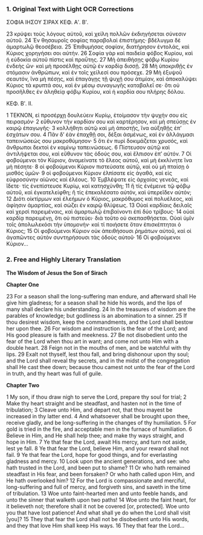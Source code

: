 ### 1. Original Text with Light OCR Corrections

ΣΟΦΙΑ ΙΗΣΟΥ ΣΙΡΑΧ
ΚΕΦ. Αʹ. Βʹ.

23 κρύψει τοὺς λόγους αὐτοῦ, καὶ χείλη πολλῶν ἐκδιηγήσεται σύνεσιν αὐτοῦ.
24 Ἐν θησαυροῖς σοφίας παραβολαὶ ἐπιστήμης· βδέλυγμα δὲ ἁμαρτωλῷ θεοσέβεια.
25 Ἐπιθυμήσας σοφίαν, διατήρησον ἐντολάς, καὶ Κύριος χορηγήσει σοι αὐτήν.
26 Σοφία γὰρ καὶ παιδεία φόβος Κυρίου, καὶ ἡ εὐδοκία αὐτοῦ πίστις καὶ πραΰτης.
27 Μὴ ἀπειθήσῃς φόβῳ Κυρίου ἐνδεὴς ὤν· καὶ μὴ προσέλθῃς αὐτῷ ἐν καρδίᾳ δισσῇ.
28 Μὴ ὑποκριθῇς ἐν στόμασιν ἀνθρώπων, καὶ ἐν τοῖς χείλεσί σου πρόσεχε.
29 Μὴ ἐξυψοῦ σεαυτόν, ἵνα μὴ πέσῃς, καὶ ἐπαγάγῃς τῇ ψυχῇ σου ἀτιμίαν, καὶ ἀποκαλύψει Κύριος τὰ κρυπτά σου, καὶ ἐν μέσῳ συναγωγῆς καταβαλεῖ σε· ὅτι οὐ προσῆλθες ἐν ἀληθείᾳ φόβῳ Κυρίου, καὶ ἡ καρδία σου πλήρης δόλου.

ΚΕΦ. Βʹ. ΙΙ.

1 ΤΕΚΝΟΝ, εἰ προσέρχῃ δουλεύειν Κυρίῳ, ἑτοίμασον τὴν ψυχήν σου εἰς πειρασμόν·
2 εὔθυνον τὴν καρδίαν σου καὶ καρτέρησον, καὶ μὴ σπεύσῃς ἐν καιρῷ ἐπαγωγῆς·
3 κολλήθητι αὐτῷ καὶ μὴ ἀποστῇς, ἵνα αὐξηθῇς ἐπ’ ἐσχάτων σου.
4 Πᾶν δ’ ἐὰν ἐπαχθῇ σοι, δέξαι ἀσμένως, καὶ ἐν ἀλλάγμασι ταπεινώσεώς σου μακροθύμησον·
5 ὅτι ἐν πυρὶ δοκιμάζεται χρυσός, καὶ ἄνθρωποι δεκτοὶ ἐν καμίνῳ ταπεινώσεως.
6 Πίστευσον αὐτῷ καὶ ἀντιλήψεται σου, καὶ εὔθυνον τὰς ὁδούς σου, καὶ ἔλπισον ἐπ’ αὐτόν.
7 Οἱ φοβούμενοι τὸν Κύριον, ἀναμείνατε τὸ ἔλεος αὐτοῦ, καὶ μὴ ἐκκλίνητε ἵνα μὴ πέσητε·
8 οἱ φοβούμενοι Κύριον πιστεύσατε αὐτῷ, καὶ οὐ μὴ πταίσῃ ὁ μισθός ὑμῶν·
9 οἱ φοβούμενοι Κύριον ἐλπίσατε εἰς ἀγαθά, καὶ εἰς εὐφροσύνην αἰῶνος καὶ ἐλέους.
10 Ἐμβλέψατε εἰς ἀρχαίας γενεάς, καὶ ἴδετε· τίς ἐνεπίστευσε Κυρίῳ, καὶ κατησχύνθη;
11 ἢ τίς ἐνέμεινε τῷ φόβῳ αὐτοῦ, καὶ ἐγκατελείφθη; ἢ τίς ἐπεκαλέσατο αὐτόν, καὶ ὑπερεῖδεν αὐτόν;
12 Διότι οἰκτίρμων καὶ ἐλεήμων ὁ Κύριος, μακρόθυμος καὶ πολυέλεος, καὶ ἀφίησιν ἁμαρτίας, καὶ σώζει ἐν καιρῷ θλίψεως.
13 Οὐαὶ καρδίαις δειλαῖς καὶ χερσὶ παρειμέναις, καὶ ἁμαρτωλῷ ἐπιβαίνοντι ἐπὶ δύο τρίβους·
14 οὐαὶ καρδίᾳ παρειμένῃ, ὅτι οὐ πιστεύει· διὰ τοῦτο οὐ σκεπασθήσεται. Οὐαὶ ὑμῖν τοῖς ἀπολωλεκόσι τὴν ὑπομονήν· καὶ τί ποιήσετε ὅταν ἐπισκέπτηται ὁ Κύριος;
15 Οἱ φοβούμενοι Κύριον οὐκ ἀπειθήσουσι ῥημάτων αὐτοῦ, καὶ οἱ ἀγαπῶντες αὐτὸν συντηρήσουσι τὰς ὁδοὺς αὐτοῦ·
16 Οἱ φοβούμενοι Κύριον...

### 2. Free and Highly Literary Translation

**The Wisdom of Jesus the Son of Sirach**

**Chapter One**

23 For a season shall the long-suffering man endure, and afterward shall He give him gladness; for a season shall he hide his words, and the lips of many shall declare his understanding.
24 In the treasures of wisdom are the parables of knowledge; but godliness is an abomination to a sinner.
25 If thou desirest wisdom, keep the commandments, and the Lord shall bestow her upon thee.
26 For wisdom and instruction is the fear of the Lord; and His good pleasure is faith and meekness.
27 Be not disobedient unto the fear of the Lord when thou art in want; and come not unto Him with a double heart.
28 Feign not in the mouths of men, and be watchful with thy lips.
29 Exalt not thyself, lest thou fall, and bring dishonour upon thy soul; and the Lord shall reveal thy secrets, and in the midst of the congregation shall He cast thee down; because thou camest not unto the fear of the Lord in truth, and thy heart was full of guile.

**Chapter Two**

1 My son, if thou draw nigh to serve the Lord, prepare thy soul for trial;
2 Make thy heart straight and be steadfast, and hasten not in the time of tribulation;
3 Cleave unto Him, and depart not, that thou mayest be increased in thy latter end.
4 And whatsoever shall be brought upon thee, receive gladly, and be long-suffering in the changes of thy humiliation.
5 For gold is tried in the fire, and acceptable men in the furnace of humiliation.
6 Believe in Him, and He shall help thee; and make thy ways straight, and hope in Him.
7 Ye that fear the Lord, await His mercy, and turn not aside, lest ye fall.
8 Ye that fear the Lord, believe Him, and your reward shall not fail.
9 Ye that fear the Lord, hope for good things, and for everlasting gladness and mercy.
10 Look upon the ancient generations, and see: who hath trusted in the Lord, and been put to shame?
11 Or who hath remained steadfast in His fear, and been forsaken? Or who hath called upon Him, and He hath overlooked him?
12 For the Lord is compassionate and merciful, long-suffering and full of mercy, and forgiveth sins, and saveth in the time of tribulation.
13 Woe unto faint-hearted men and unto feeble hands, and unto the sinner that walketh upon two paths!
14 Woe unto the faint heart, for it believeth not; therefore shall it not be covered [or, protected]. Woe unto you that have lost patience! And what shall ye do when the Lord shall visit [you]?
15 They that fear the Lord shall not be disobedient unto His words, and they that love Him shall keep His ways.
16 They that fear the Lord...